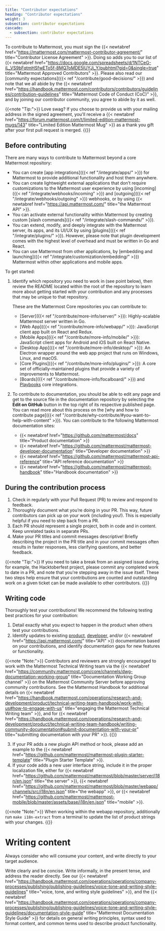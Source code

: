 ```yaml
---
title: "Contributor expectations"
heading: "Contributor expectations"
weight: 3
subsection: contributor expectations
cascade:
  - subsection: contributor expectations
---
```


To contribute to Mattermost, you must sign the {{< newtabref href="https://mattermost.com/mattermost-contributor-agreement/" title="Contributor License Agreement" >}}. Doing so adds you to our list of {{< newtabref href="https://docs.google.com/spreadsheets/d/1NTCeG-iL_VS9bFqtmHSfwETo5f-8MQ7oMDE5IUYJi_Y/pubhtml?gid=0&single=true" title="Mattermost Approved Contributors" >}}. 
Please also read our [community expectations]({{< ref "/contribute/good-decisions/" >}}) and note that we all abide by the {{< newtabref href="https://handbook.mattermost.com/contributors/contributors/guidelines/contribution-guidelines" title="Mattermost Code of Conduct (CoC)" >}}, and by joining our contributor community, you agree to abide by it as well.

{{<note "Tip:">}}
Love swag? If you choose to provide us with your mailing address in the signed agreement, you'll receive a {{< newtabref href="https://forum.mattermost.com/t/limited-edition-mattermost-mugs/143" title="Limited Edition Mattermost Mug" >}} as a thank you gift after your first pull request is merged.
{{</note>}}


## Before contributing

There are many ways to contribute to Mattermost beyond a core Mattermost repository:
- You can create [app integrations]({{< ref "/integrate/apps/" >}}) for Mattermost to provide additional functionality and host them anywhere.
- You can create lightweight external applications that don’t require customizations to the Mattermost user experience by using [incoming]({{< ref "/integrate/webhooks/incoming" >}}) and [outgoing]({{< ref "/integrate/webhooks/outgoing" >}}) webhooks, or by using {{< newtabref href="https://api.mattermost.com/" title="the Mattermost API" >}}.
- You can activate external functionality within Mattermost by creating custom [slash commands]({{< ref "/integrate/slash-commands/" >}}).
- You can extend, modify, and deeply integrate with the Mattermost server, its apps, and its UI/UX by using [plugins]({{< ref "/integrate/plugins/" >}}). However, please note that plugin development comes with the highest level of overhead and must be written in Go and React.
- You can use Mattermost from other applications, by [embedding and launching]({{< ref "/integrate/customization/embedding/" >}}) Mattermost within other applications and mobile apps.

To get started:

1. Identify which repository you need to work in (see point below), then review the README located within the root of the repository to learn more about getting started with your contribution and any processes that may be unique to that repository.

    These are the Mattermost Core repositories you can contribute to:
     - [Server]({{< ref "/contribute/more-info/server/" >}}): Highly-scalable Mattermost server written in Go.
     - [Web App]({{< ref "/contribute/more-info/webapp/" >}}): JavaScript client app built on React and Redux.
     - [Mobile Apps]({{< ref "/contribute/more-info/mobile/" >}}): JavaScript client apps for Android and iOS built on React Native.
     - [Desktop App]({{< ref "/contribute/more-info/desktop/" >}}): An Electron wrapper around the web app project that runs on Windows, Linux, and macOS.
     - [Core Plugins]({{< ref "/contribute/more-info/plugins/" >}}): A core set of officially-maintained plugins that provide a variety of improvements to Mattermost.
     - [Boards]({{< ref "/contribute/more-info/focalboard/" >}}) and [Playbooks](https://github.com/mattermost/mattermost-plugin-playbooks) core integrations.

2. To contribute to documentation, you should be able to edit any page and get to the source file in the documentation repository by selecting the **Edit on GitHub** button in the top right of its respective published page. You can read more about this process on the [why and how to contribute page]({{< ref "/contribute/why-contribute/#you-want-to-help-with-content" >}}). You can contribute to the following Mattermost documentation sites:

    - {{< newtabref href="https://github.com/mattermost/docs" title="Product documentation" >}}
    - {{< newtabref href="https://github.com/mattermost/mattermost-developer-documentation" title="Developer documentation" >}}
    - {{< newtabref href="https://github.com/mattermost/mattermost-api-reference" title="API reference documentation" >}}
    - {{< newtabref href="https://github.com/mattermost/mattermost-handbook" title="Handbook documentation" >}}

## During the contribution process

1. Check in regularly with your Pull Request (PR) to review and respond to feedback.
2. Thoroughly document what you’re doing in your PR. This way, future contributors can pick up on your work (including you!). This is especially helpful if you need to step back from a PR.
3. Each PR should represent a single project, both in code and in content. Keep unrelated tasks in separate  PRs.
4. Make your PR titles and commit messages descriptive! Briefly describing the project in the PR title and in your commit messages often results in faster responses, less clarifying questions, and better feedback.

{{<note "Tip:">}}
If you need to take a break from an assigned issue during, for example, the Hacktoberfest project, please commit any completed work to date in a PR, and note that you're stepping away in the issue itself. These two steps help ensure that your contributions are counted and outstanding work on a given ticket can be made available to other contributors.
{{</note>}}

## Writing code

Thoroughly test your contributions! We recommend the following testing best practices for your contribution:
1. Detail exactly what you expect to happen in the product when others test your contributions.
2. Identify updates to existing [product](https://docs.mattermost.com/), [developer](https://developers.mattermost.com/), and/or {{< newtabref href="https://api.mattermost.com/" title="API" >}} documentation based on your contributions, and identify documentation gaps for new features or functionality. 

{{<note "Note:">}}
   Contributors and reviewers are strongly encouraged to work with the Mattermost Technical Writing team via the {{< newtabref href="https://community.mattermost.com/core/channels/dwg-documentation-working-group" title="Documentation Working Group channel" >}} on the Mattermost Community Server before approving community contributions. See the Mattermost Handbook for additional details on {{< newtabref href="https://handbook.mattermost.com/operations/research-and-development/product/technical-writing-team-handbook/work-with-us#how-to-engage-with-us" title="engaging the Mattermost Technical Writing team" >}}, and for {{< newtabref href="https://handbook.mattermost.com/operations/research-and-development/product/technical-writing-team-handbook/writing-community-documentation#submit-documentation-with-your-pr" title="submitting documentation with your PR" >}}.
   {{</note>}}


3. If your PR adds a new plugin API method or hook, please add an example to the {{< newtabref href="https://github.com/mattermost/mattermost-plugin-starter-template" title="Plugin Starter Template" >}}.
4. If your code adds a new user interface string, include it in the proper localization file, either for {{< newtabref href="https://github.com/mattermost/mattermost/blob/master/server/i18n/en.json" title="the server" >}}, {{< newtabref href="https://github.com/mattermost/mattermost/blob/master/webapp/channels/src/i18n/en.json" title="the webapp" >}}, or {{< newtabref href="https://github.com/mattermost/mattermost-mobile/blob/master/assets/base/i18n/en.json" title="mobile" >}}. 


{{<note "Note:">}}
When working within the webapp repository, additionally run `make i18n-extract` from a terminal to update the list of product strings with your changes.
{{</note>}}

# Writing content

Always consider who will consume your content, and write directly to your target audience.

Write clearly and be concise. Write informally, in the present tense, and address the reader directly. See our {{< newtabref href="https://handbook.mattermost.com/operations/operations/company-processes/publishing/publishing-guidelines/voice-tone-and-writing-style-guidelines" title="voice, tone, and writing style guidelines" >}}, and the {{< newtabref href="https://handbook.mattermost.com/operations/operations/company-processes/publishing/publishing-guidelines/voice-tone-and-writing-style-guidelines/documentation-style-guide" title="Mattermost Documentation Style Guide" >}} for details on general writing principles, syntax used to format content, and common terms used to describe product functionality.
